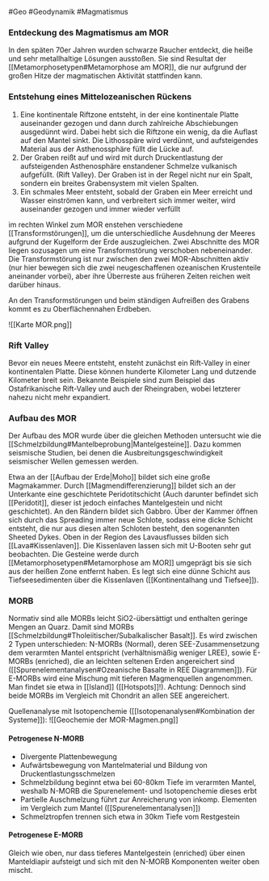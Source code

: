 #Geo #Geodynamik #Magmatismus 

### Entdeckung des Magmatismus am MOR

In den späten 70er Jahren wurden schwarze Raucher entdeckt, die heiße und sehr metallhaltige Lösungen ausstoßen. Sie sind Resultat der [[Metamorphosetypen#Metamorphose am MOR]], die nur aufgrund der großen Hitze der magmatischen Aktivität stattfinden kann.

### Entstehung eines Mittelozeanischen Rückens

1. Eine kontinentale Riftzone entsteht, in der eine kontinentale Platte auseinander gezogen und dann durch zahlreiche Abschiebungen ausgedünnt wird. Dabei hebt sich die Riftzone ein wenig, da die Auflast auf den Mantel sinkt. Die Lithosspäre wird verdünnt, und aufsteigendes Material aus der Asthenossphäre füllt die Lücke auf.
2. Der Graben reißt auf und wird mit durch Druckentlastung der aufsteigenden Asthenosphäre enstandener Schmelze vulkanisch aufgefüllt. (Rift Valley). Der Graben ist in der Regel nicht nur ein Spalt, sondern ein breites Grabensystem mit vielen Spalten.
3. Ein schmales Meer entsteht, sobald der Graben ein Meer erreicht und Wasser einströmen kann, und verbreitert sich immer weiter, wird auseinander gezogen und immer wieder verfüllt

im rechten Winkel zum MOR enstehen verschiedene [[Transformstörungen]], um die unterschiedliche Ausdehnung der Meeres aufgrund der Kugelform der Erde auszugleichen. Zwei Abschnitte des MOR liegen sozusagen um eine Transformstörung verschoben nebeneinander. Die Transformstörung ist nur zwischen den zwei MOR-Abschnitten aktiv (nur hier bewegen sich die zwei neugeschaffenen ozeanischen Krustenteile aneinander vorbei), aber ihre Überreste aus früheren Zeiten reichen weit darüber hinaus. 

An den Transformstörungen und beim ständigen Aufreißen des Grabens kommt es zu Oberflächennahen Erdbeben.

![[Karte MOR.png]]

### Rift Valley

Bevor ein neues Meere entsteht, ensteht zunächst ein Rift-Valley in einer kontinentalen Platte. Diese können hunderte Kilometer Lang und dutzende Kilometer breit sein. Bekannte Beispiele sind zum Beispiel das Ostafrikanische Rift-Valley und auch der Rheingraben, wobei letzterer nahezu nicht mehr expandiert.

### Aufbau des MOR

Der Aufbau des MOR wurde über die gleichen Methoden untersucht wie die [[Schmelzbildung#Mantelbeprobung|Mantelgesteine]]. Dazu kommen seismische Studien, bei denen die Ausbreitungsgeschwindigkeit seismischer Wellen gemessen werden.

Etwa an der [[Aufbau der Erde|Moho]] bildet sich eine große Magmakammer. Durch [[Magmendifferenzierung]] bildet sich an der Unterkante eine geschichtete Peridotitschicht (Auch darunter befindet sich [[Peridotit]], dieser ist jedoch einfaches Mantelgestein und nicht geschichtet). An den Rändern bildet sich Gabbro. Über der Kammer öffnen sich durch das Spreading immer neue Schlote, sodass eine dicke Schicht entsteht, die nur aus diesen alten Schloten besteht, den sogenannten Sheeted Dykes. Oben in der Region des Lavausflusses bilden sich [[Lava#Kissenlaven]]. Die Kissenlaven lassen sich mit U-Booten sehr gut beobachten. Die Gesteine werde durch [[Metamorphosetypen#Metamorphose am MOR]] umgeprägt bis sie sich aus der heißen Zone entfernt haben. Es legt sich eine dünne Schicht aus Tiefseesedimenten über die Kissenlaven ([[Kontinentalhang und Tiefsee]]).

### MORB

Normativ sind alle MORBs leicht SiO2-übersättigt und enthalten geringe Mengen an Quarz. Damit sind MORBs [[Schmelzbildung#Tholeiitischer/Subalkalischer Basalt]]. Es wird zwischen 2 Typen unterschieden: N-MORBs (Normal), deren SEE-Zusammensetzung dem verarmten Mantel entspricht (verhältnismäßig weniger LREE), sowie E-MORBs (enriched), die an leichten seltenen Erden angereichert sind ([[Spurenelementanalysen#Ozeanische Basalte in REE Diagrammen]]). Für E-MORBs wird eine Mischung mit tieferen Magmenquellen angenommen. Man findet sie etwa in [[Island]] ([[Hotspots]]!).
Achtung: Dennoch sind beide MORBs im Vergleich mit Chondrit an allen SEE angereichert.

Quellenanalyse mit Isotopenchemie ([[Isotopenanalysen#Kombination der Systeme]]):
![[Geochemie der MOR-Magmen.png]]

#### Petrogenese N-MORB

- Divergente Plattenbewegung
- Aufwärtsbewegung von Mantelmaterial und Bildung von Druckentlastungsschmelzen
- Schmelzbildung beginnt etwa bei 60-80km Tiefe im verarmten Mantel, weshalb N-MORB die Spurenelement- und Isotopenchemie dieses erbt
- Partielle Auschmelzung führt zur Anreicherung von inkomp. Elementen im Vergleich zum Mantel ([[Spurenelementanalysen]])
- Schmelztropfen trennen sich etwa in 30km Tiefe vom Restgestein

#### Petrogenese  E-MORB

Gleich wie oben, nur dass tieferes Mantelgestein (enriched)  über einen Manteldiapir aufsteigt und sich mit den N-MORB Komponenten weiter oben mischt.